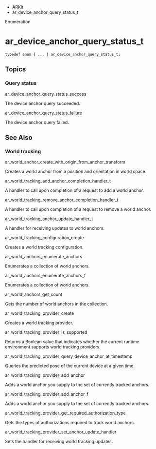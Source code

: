 

- ARKit
-  ar_device_anchor_query_status_t 

Enumeration

# ar_device_anchor_query_status_t

``` source
typedef enum { ... } ar_device_anchor_query_status_t;
```

## Topics

### Query status

ar_device_anchor_query_status_success

The device anchor query succeeded.

ar_device_anchor_query_status_failure

The device anchor query failed.

## See Also

### World tracking

ar_world_anchor_create_with_origin_from_anchor_transform

Creates a world anchor from a position and orientation in world space.

ar_world_tracking_add_anchor_completion_handler_t

A handler to call upon completion of a request to add a world anchor.

ar_world_tracking_remove_anchor_completion_handler_t

A handler to call upon completion of a request to remove a world anchor.

ar_world_tracking_anchor_update_handler_t

A handler for receiving updates to world anchors.

ar_world_tracking_configuration_create

Creates a world tracking configuration.

ar_world_anchors_enumerate_anchors

Enumerates a collection of world anchors.

ar_world_anchors_enumerate_anchors_f

Enumerates a collection of world anchors.

ar_world_anchors_get_count

Gets the number of world anchors in the collection.

ar_world_tracking_provider_create

Creates a world tracking provider.

ar_world_tracking_provider_is_supported

Returns a Boolean value that indicates whether the current runtime environment supports world tracking providers.

ar_world_tracking_provider_query_device_anchor_at_timestamp

Queries the predicted pose of the current device at a given time.

ar_world_tracking_provider_add_anchor

Adds a world anchor you supply to the set of currently tracked anchors.

ar_world_tracking_provider_add_anchor_f

Adds a world anchor you supply to the set of currently tracked anchors.

ar_world_tracking_provider_get_required_authorization_type

Gets the types of authorizations required to track world anchors.

ar_world_tracking_provider_set_anchor_update_handler

Sets the handler for receiving world tracking updates.

